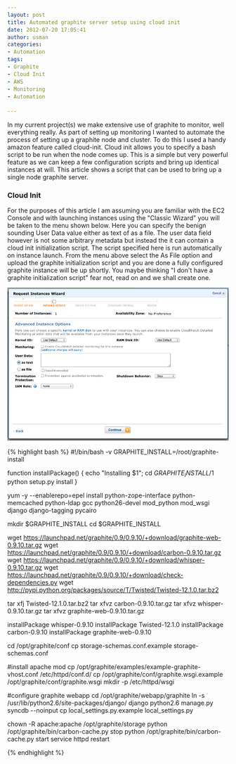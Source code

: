 ```yaml
--- 
layout: post
title: Automated graphite server setup using cloud init
date: 2012-07-20 17:05:41
author: usman
categories: 
- Automation
tags:
- Graphite
- Cloud Init
- AWS
- Monitoring
- Automation

---
```


In my current project(s) we make extensive use of graphite to monitor, well everything really. As part of setting up monitoring I wanted to automate the process of setting up a graphite node and cluster. To do this I used a handy amazon feature called cloud-init. Cloud init allows you to specify a bash script to be run when the node comes up. This is a simple but very powerful feature as we can keep a few configuration scripts and bring up identical instances at will. This article shows a script that can be used to bring up a single node graphite server. 


### Cloud Init ###

For the purposes of this article I am assuming you are familiar with the EC2 Console and with launching instances using the "Classic Wizard" you will be taken to the menu shown below. Here you can specify the benign sounding User Data value either as text of as a file. The user data field however is not some arbitrary metadata but instead the it can contain a cloud init initialization script. The script specified here is run automatically on instance launch. From the menu above select the As File option and upload the graphite initialization script and you are done a fully configured graphite instance will be up shortly. You maybe thinking "I don't have a graphite initialization script" fear not, read on and we shall create one.

![User Data](/assets/images/user_data.png)

{% highlight bash %}
#!/bin/bash -v
GRAPHITE_INSTALL=/root/graphite-install

function installPackage() {
        echo "Installing $1";
        cd $GRAPHITE_INSTALL/$1
        python setup.py install
}

yum -y --enablerepo=epel install python-zope-interface python-memcached python-ldap gcc python26-devel mod_python mod_wsgi django django-tagging pycairo

mkdir $GRAPHITE_INSTALL
cd $GRAPHITE_INSTALL

wget https://launchpad.net/graphite/0.9/0.9.10/+download/graphite-web-0.9.10.tar.gz
wget https://launchpad.net/graphite/0.9/0.9.10/+download/carbon-0.9.10.tar.gz
wget https://launchpad.net/graphite/0.9/0.9.10/+download/whisper-0.9.10.tar.gz
wget https://launchpad.net/graphite/0.9/0.9.10/+download/check-dependencies.py
wget http://pypi.python.org/packages/source/T/Twisted/Twisted-12.1.0.tar.bz2

tar xfj Twisted-12.1.0.tar.bz2
tar xfvz carbon-0.9.10.tar.gz
tar xfvz whisper-0.9.10.tar.gz
tar xfvz graphite-web-0.9.10.tar.gz

installPackage whisper-0.9.10
installPackage Twisted-12.1.0
installPackage carbon-0.9.10
installPackage graphite-web-0.9.10

cd /opt/graphite/conf
cp storage-schemas.conf.example storage-schemas.conf

#install apache mod
cp /opt/graphite/examples/example-graphite-vhost.conf /etc/httpd/conf.d/
cp /opt/graphite/conf/graphite.wsgi.example /opt/graphite/conf/graphite.wsgi
mkdir -p /etc/httpd/wsgi

#configure graphite webapp
cd /opt/graphite/webapp/graphite
ln -s /usr/lib/python2.6/site-packages/django/ django
python2.6 manage.py syncdb --noinput
cp local_settings.py.example local_settings.py


chown -R apache:apache /opt/graphite/storage
python /opt/graphite/bin/carbon-cache.py stop
python /opt/graphite/bin/carbon-cache.py start
service httpd restart

{% endhighlight %}
